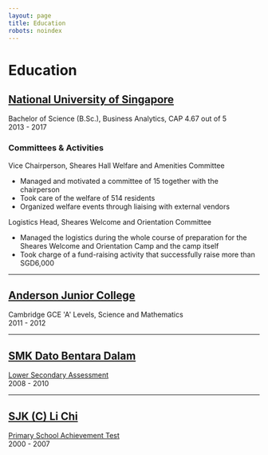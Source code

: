 ```yaml
---
layout: page
title: Education
robots: noindex
---
```


# Education

## [National University of Singapore][NUS]

Bachelor of Science (B.Sc.), Business Analytics, CAP 4.67 out of 5  
2013 - 2017

### Committees & Activities

Vice Chairperson, Sheares Hall Welfare and Amenities Committee
- Managed and motivated a committee of 15 together with the chairperson
- Took care of the welfare of 514 residents
- Organized welfare events through liaising with external vendors

Logistics Head, Sheares Welcome and Orientation Committee
- Managed the logistics during the whole course of preparation for the Sheares Welcome and Orientation Camp and the camp itself
- Took charge of a fund-raising activity that successfully raise more than SGD6,000

___

## [Anderson Junior College][AJC]

Cambridge GCE 'A' Levels, Science and Mathematics  
2011 - 2012

___

## [SMK Dato Bentara Dalam][Dato]

[Lower Secondary Assessment](https://en.wikipedia.org/wiki/Penilaian_Menengah_Rendah)  
2008 - 2010

___

## [SJK (C) Li Chi][Lichi]

[Primary School Achievement Test](https://en.wikipedia.org/wiki/Primary_School_Evaluation_Test_(Malaysia))  
2000 - 2007



[NUS]:          http://www.nus.edu.sg/
[AJC]:          http://ajc.moe.edu.sg/
[Dato]:         http://www.smkdbd.edu.my/
[Lichi]:        http://sjkclichi.blogspot.com/